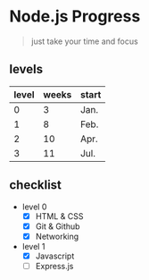 # Node.js Progress

> just take your time and focus

## levels

| level | weeks | start |
| --- | --- | --- |
| 0 | 3 | Jan.|
| 1 | 8 | Feb.|
| 2 | 10 | Apr.|
| 3 | 11 | Jul.|

## checklist

- level 0
  - [x] HTML & CSS
  - [x] Git & Github
  - [x] Networking

- level 1
  - [x] Javascript
  - [ ] Express.js